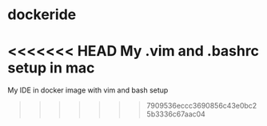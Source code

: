 # dockeride
<<<<<<< HEAD
My .vim and .bashrc setup in mac
=======
My IDE in docker image
with vim and bash setup
>>>>>>> 7909536eccc3690856c43e0bc25b3336c67aac04
